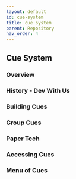 ```yaml
---
layout: default
id: cue-system
title: cue system
parent: Repository
nav_order: 4
---
```


## Cue System
### Overview
### History - Dev With Us
### Building Cues
### Group Cues
### Paper Tech
### Accessing Cues
### Menu of Cues
